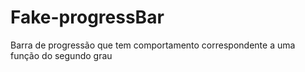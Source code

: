 # Fake-progressBar
Barra de progressão que tem comportamento correspondente a uma função do segundo grau 
